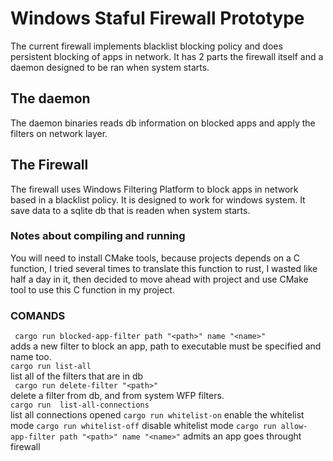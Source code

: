 # Windows Staful Firewall Prototype
The current firewall implements blacklist blocking policy
and does persistent blocking of apps in network. It has 2
parts the firewall itself and a daemon designed to be ran 
when system starts.
## The daemon
The daemon binaries reads db information on blocked apps
and apply the filters on network layer.
## The Firewall
The firewall uses Windows Filtering Platform to block apps in network
based in a blacklist policy. It is designed to work for windows system.
It save data to a sqlite db that is readen when system starts.
### Notes about compiling and running
You will need to install CMake tools, because projects depends on a C function,
I tried several times to translate this function to rust, I wasted like half a day in
it, then decided to move ahead with project and use CMake tool to use this C function in my project.
### COMANDS
``` cargo run blocked-app-filter path "<path>" name "<name>"```<br>
adds a new filter to block an app, path to executable must be specified and name too.<br>
``` cargo run list-all ```<br>
list all of the filters that are in db <br>
``` cargo run delete-filter "<path>"```<br>
delete a filter from db, and from system WFP filters.<br>
``` cargo run  list-all-connections ```<br>
list all connections opened
``` cargo run whitelist-on ```
enable the whitelist mode
``` cargo run whitelist-off ```
disable whitelist mode
``` cargo run allow-app-filter path "<path>" name "<name>" ```
admits an app goes throught firewall 
